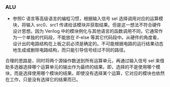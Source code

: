 ### ALU

* 参照C 语言等高级语言的编程习惯，根据输入信号 sel 选择调用对应的运算模块，将输入 src0、src1 传递给该模块并获取结果。但是这一想法不符合硬件设计思想。因为 Verilog 中的模块例化与其他语言的函数调用不同，它通常作为一个单独的代码段，不能放在 if-else 等其它代码段中。从硬件的角度看，设计出的电路结构在上板之前必须是确定的。不可能根据电路的运行结果动态地生成或删除电路结构，而只能引导信号经过不同的路径。

合理的思路是，同时将两个源操作数送到所有运算单元，再通过输入信号 sel 来借助多选器选择哪个运算单元的输出作为最终的结果。即，选择的不是使用哪个模块，而是选择使用哪个模块的结果。即使没有选择某个运算，它对应的模块也依然在工作，只是没有选择它的结果而已。

